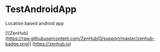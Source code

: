 # TestAndroidApp
Location based android app


[![ZenHub] (https://raw.githubusercontent.com/ZenHubIO/support/master/zenhub-badge.png)] (https://zenhub.io)
